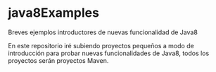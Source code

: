 # java8Examples
Breves ejemplos introductores de nuevas funcionalidad de Java8

En este repositorio iré subiendo proyectos pequeños a modo de introducción para probar nuevas funcionalidades de Java8, todos los proyectos serán proyectos Maven.
